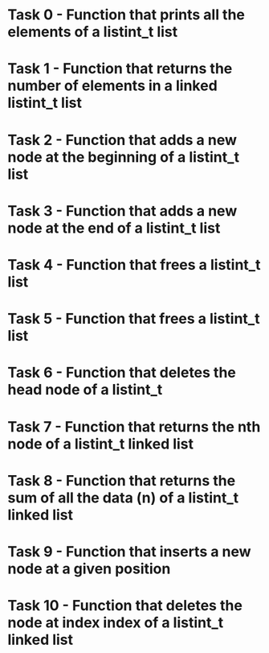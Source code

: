 # Task 0 - Function that prints all the elements of a listint_t list
# Task 1 - Function that returns the number of elements in a linked listint_t list
# Task 2 - Function that adds a new node at the beginning of a listint_t list
# Task 3 - Function that adds a new node at the end of a listint_t list
# Task 4 - Function that frees a listint_t list
# Task 5 - Function that frees a listint_t list
# Task 6 - Function that deletes the head node of a listint_t
# Task 7 - Function that returns the nth node of a listint_t linked list
# Task 8 - Function that returns the sum of all the data (n) of a listint_t linked list
# Task 9 - Function that inserts a new node at a given position
# Task 10 - Function that deletes the node at index index of a listint_t linked list
